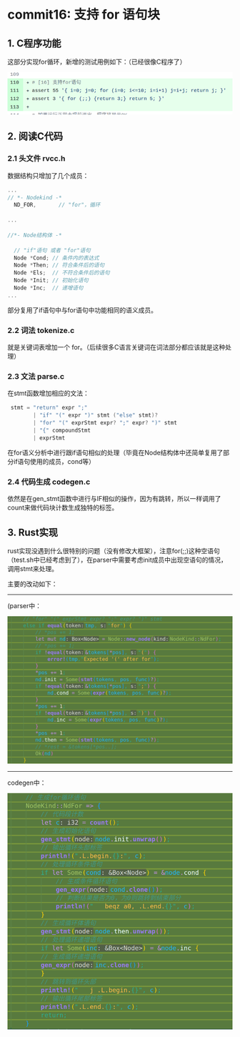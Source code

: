 # commit16: 支持 for 语句块

## 1. C程序功能

这部分实现for循环，新增的测试用例如下：（已经很像C程序了）

![1](pics/commit16-pic/func1.png)

## 2. 阅读C代码

### 2.1 头文件 rvcc.h

数据结构只增加了几个成员：

```C
...
// *- Nodekind -*
  ND_FOR,       // "for"，循环

...

//*- Node结构体 -*

  // "if"语句 或者 "for"语句
  Node *Cond; // 条件内的表达式
  Node *Then; // 符合条件后的语句
  Node *Els;  // 不符合条件后的语句
  Node *Init; // 初始化语句
  Node *Inc;  // 递增语句
...


```

部分复用了if语句中与for语句中功能相同的语义成员。

### 2.2 词法 tokenize.c

就是关键词表增加一个 for。（后续很多C语言关键词在词法部分都应该就是这种处理）

### 2.3 文法 parse.c

在stmt函数增加相应的文法：

```C
 stmt = "return" expr ";"
        | "if" "(" expr ")" stmt ("else" stmt)?
        | "for" "(" exprStmt expr? ";" expr? ")" stmt
        | "{" compoundStmt
        | exprStmt
```

在for语义分析中进行跟if语句相似的处理（毕竟在Node结构体中还简单复用了部分if语句使用的成员，cond等）

### 2.4 代码生成 codegen.c

依然是在gen_stmt函数中进行与IF相似的操作，因为有跳转，所以一样调用了count来做代码块计数生成独特的标签。

## 3. Rust实现

rust实现没遇到什么很特别的问题（没有修改大框架），注意for(;;)这种空语句（test.sh中已经考虑到了），在parser中需要考虑init成员中出现空语句的情况，调用stmt来处理。

主要的改动如下：

---

(parser中：

![1](pics/commit16-pic/diff1.png)

---

codegen中：

![2](pics/commit16-pic/diff2.png)
